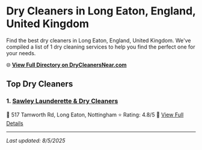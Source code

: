 # Dry Cleaners in Long Eaton, England, United Kingdom

Find the best dry cleaners in Long Eaton, England, United Kingdom. We've compiled a list of 1 dry cleaning services to help you find the perfect one for your needs.

🌐 **[View Full Directory on DryCleanersNear.com](https://drycleanersnear.com/city/United%20Kingdom/England/Long%20Eaton)**

## Top Dry Cleaners

### 1. [Sawley Launderette & Dry Cleaners](https://drycleanersnear.com/dryCleaner/6891669e2c4a23913ff11550/sawley-launderette-dry-cleaners)
📍 517 Tamworth Rd, Long Eaton, Nottingham
⭐ Rating: 4.8/5
🔗 [View Full Details](https://drycleanersnear.com/dryCleaner/6891669e2c4a23913ff11550/sawley-launderette-dry-cleaners)


---

*Last updated: 8/5/2025*
